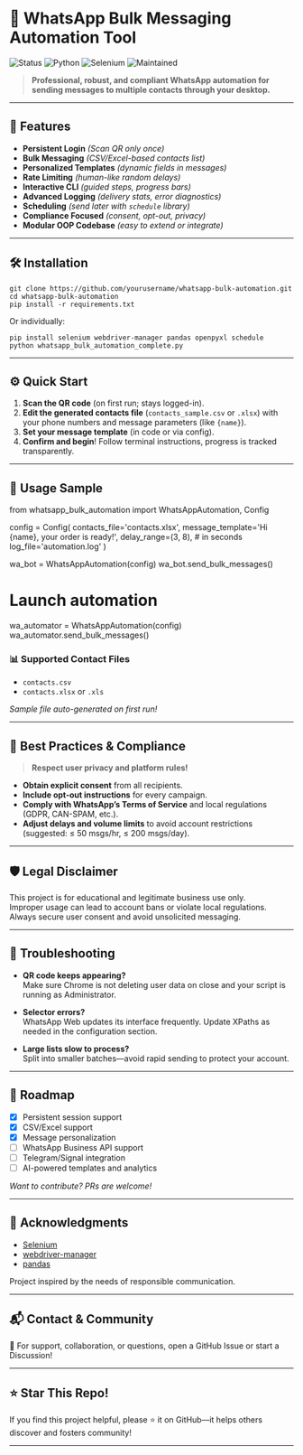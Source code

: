 # 🚀 WhatsApp Bulk Messaging Automation Tool
![Status](https://img.shields.io/badge/status-Stable-brightgreen)
![Python](https://img.shields.io/badge/python-3.8+-blue)
![Selenium](https://img.shields.io/badge/selenium-4.x-orange)
![Maintained](https://img.shields.io/badge/maintained-yes-green)

> **Professional, robust, and compliant WhatsApp automation for sending messages to multiple contacts through your desktop.**

---

## 🎯 Features

- **Persistent Login** *(Scan QR only once)*
- **Bulk Messaging** *(CSV/Excel-based contacts list)*
- **Personalized Templates** *(dynamic fields in messages)*
- **Rate Limiting** *(human-like random delays)*
- **Interactive CLI** *(guided steps, progress bars)*
- **Advanced Logging** *(delivery stats, error diagnostics)*
- **Scheduling** *(send later with `schedule` library)*
- **Compliance Focused** *(consent, opt-out, privacy)*
- **Modular OOP Codebase** *(easy to extend or integrate)*

---

## 🛠️ Installation

```
git clone https://github.com/yourusername/whatsapp-bulk-automation.git
cd whatsapp-bulk-automation
pip install -r requirements.txt
```

Or individually:
```
pip install selenium webdriver-manager pandas openpyxl schedule
python whatsapp_bulk_automation_complete.py
```

---

## ⚙️ Quick Start

1. **Scan the QR code** (on first run; stays logged-in).
2. **Edit the generated contacts file** (`contacts_sample.csv` or `.xlsx`) with your phone numbers and message parameters (like `{name}`).
3. **Set your message template** (in code or via config).
4. **Confirm and begin**! Follow terminal instructions, progress is tracked transparently.

---

## 📝 Usage Sample

from whatsapp_bulk_automation import WhatsAppAutomation, Config

config = Config(
contacts_file='contacts.xlsx',
message_template='Hi {name}, your order is ready!',
delay_range=(3, 8), # in seconds
log_file='automation.log'
)

wa_bot = WhatsAppAutomation(config)
wa_bot.send_bulk_messages()

# Launch automation
wa_automator = WhatsAppAutomation(config)
wa_automator.send_bulk_messages()


### 📊 Supported Contact Files

- `contacts.csv`
- `contacts.xlsx` or `.xls`

*Sample file auto-generated on first run!*

---

## 🌟 Best Practices & Compliance

> **Respect user privacy and platform rules!**
- **Obtain explicit consent** from all recipients.
- **Include opt-out instructions** for every campaign.
- **Comply with WhatsApp’s Terms of Service** and local regulations (GDPR, CAN-SPAM, etc.).
- **Adjust delays and volume limits** to avoid account restrictions (suggested: ≤ 50 msgs/hr, ≤ 200 msgs/day).

---

## 🛡️ Legal Disclaimer

This project is for educational and legitimate business use only.  
Improper usage can lead to account bans or violate local regulations.  
Always secure user consent and avoid unsolicited messaging.

---

## 🤔 Troubleshooting

- **QR code keeps appearing?**  
  Make sure Chrome is not deleting user data on close and your script is running as Administrator.

- **Selector errors?**  
  WhatsApp Web updates its interface frequently. Update XPaths as needed in the configuration section.

- **Large lists slow to process?**  
  Split into smaller batches—avoid rapid sending to protect your account.


---

## 🔮 Roadmap

- [x] Persistent session support
- [x] CSV/Excel support
- [x] Message personalization
- [ ] WhatsApp Business API support
- [ ] Telegram/Signal integration
- [ ] AI-powered templates and analytics

*Want to contribute? PRs are welcome!*

---

## 🙏 Acknowledgments

- [Selenium](https://selenium.dev/)
- [webdriver-manager](https://github.com/SergeyPirogov/webdriver_manager)
- [pandas](https://pandas.pydata.org/)

Project inspired by the needs of responsible communication.

---

## 📬 Contact & Community

🤝 For support, collaboration, or questions, open a GitHub Issue or start a Discussion!

---

## ⭐️ Star This Repo!

If you find this project helpful, please ⭐ it on GitHub—it helps others discover and fosters community!

---

